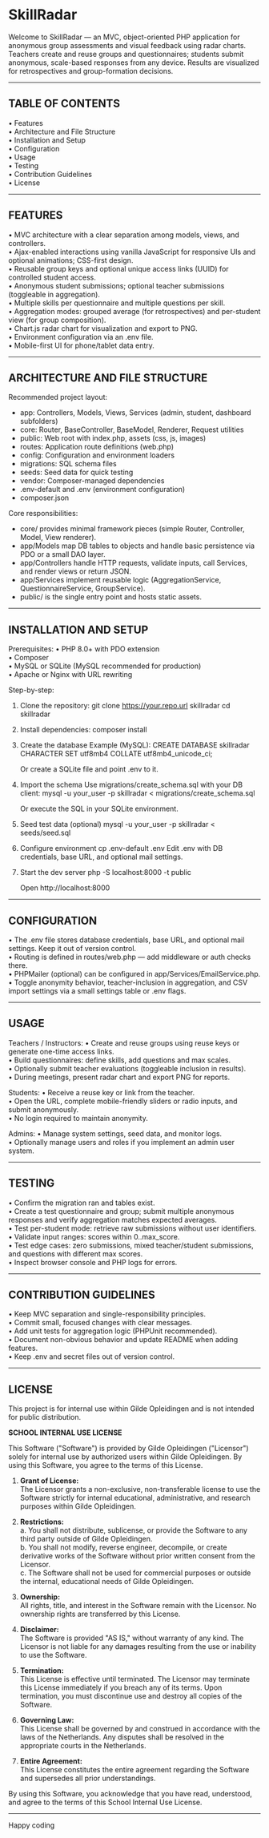 # SkillRadar

Welcome to SkillRadar — an MVC, object-oriented PHP application for anonymous group assessments and visual feedback using radar charts. Teachers create and reuse groups and questionnaires; students submit anonymous, scale-based responses from any device. Results are visualized for retrospectives and group-formation decisions.

-------------------------------------------------------------------------------
TABLE OF CONTENTS
-------------------------------------------------------------------------------
• Features  
• Architecture and File Structure  
• Installation and Setup  
• Configuration  
• Usage  
• Testing  
• Contribution Guidelines  
• License  

-------------------------------------------------------------------------------
FEATURES
-------------------------------------------------------------------------------
• MVC architecture with a clear separation among models, views, and controllers.  
• Ajax-enabled interactions using vanilla JavaScript for responsive UIs and optional animations; CSS-first design.  
• Reusable group keys and optional unique access links (UUID) for controlled student access.  
• Anonymous student submissions; optional teacher submissions (toggleable in aggregation).  
• Multiple skills per questionnaire and multiple questions per skill.  
• Aggregation modes: grouped average (for retrospectives) and per-student view (for group composition).  
• Chart.js radar chart for visualization and export to PNG.  
• Environment configuration via an .env file.  
• Mobile-first UI for phone/tablet data entry.

-------------------------------------------------------------------------------
ARCHITECTURE AND FILE STRUCTURE
-------------------------------------------------------------------------------
Recommended project layout:

  - app: Controllers, Models, Views, Services (admin, student, dashboard subfolders)  
  - core: Router, BaseController, BaseModel, Renderer, Request utilities  
  - public: Web root with index.php, assets (css, js, images)  
  - routes: Application route definitions (web.php)  
  - config: Configuration and environment loaders  
  - migrations: SQL schema files  
  - seeds: Seed data for quick testing  
  - vendor: Composer-managed dependencies  
  - .env-default and .env (environment configuration)  
  - composer.json

Core responsibilities:
- core/ provides minimal framework pieces (simple Router, Controller, Model, View renderer).  
- app/Models map DB tables to objects and handle basic persistence via PDO or a small DAO layer.  
- app/Controllers handle HTTP requests, validate inputs, call Services, and render views or return JSON.  
- app/Services implement reusable logic (AggregationService, QuestionnaireService, GroupService).  
- public/ is the single entry point and hosts static assets.

-------------------------------------------------------------------------------
INSTALLATION AND SETUP
-------------------------------------------------------------------------------
Prerequisites:
  • PHP 8.0+ with PDO extension  
  • Composer  
  • MySQL or SQLite (MySQL recommended for production)  
  • Apache or Nginx with URL rewriting

Step-by-step:

1. Clone the repository:
   git clone https://your.repo.url skillradar
   cd skillradar

2. Install dependencies:
   composer install

3. Create the database
   Example (MySQL):
   CREATE DATABASE skillradar CHARACTER SET utf8mb4 COLLATE utf8mb4_unicode_ci;

   Or create a SQLite file and point .env to it.

4. Import the schema
   Use migrations/create_schema.sql with your DB client:
   mysql -u your_user -p skillradar < migrations/create_schema.sql

   Or execute the SQL in your SQLite environment.

5. Seed test data (optional)
   mysql -u your_user -p skillradar < seeds/seed.sql

6. Configure environment
   cp .env-default .env
   Edit .env with DB credentials, base URL, and optional mail settings.

7. Start the dev server
   php -S localhost:8000 -t public

   Open http://localhost:8000

-------------------------------------------------------------------------------
CONFIGURATION
-------------------------------------------------------------------------------
• The .env file stores database credentials, base URL, and optional mail settings. Keep it out of version control.  
• Routing is defined in routes/web.php — add middleware or auth checks there.  
• PHPMailer (optional) can be configured in app/Services/EmailService.php.  
• Toggle anonymity behavior, teacher-inclusion in aggregation, and CSV import settings via a small settings table or .env flags.

-------------------------------------------------------------------------------
USAGE
-------------------------------------------------------------------------------
Teachers / Instructors:
  • Create and reuse groups using reuse keys or generate one-time access links.  
  • Build questionnaires: define skills, add questions and max scales.  
  • Optionally submit teacher evaluations (toggleable inclusion in results).  
  • During meetings, present radar chart and export PNG for reports.

Students:
  • Receive a reuse key or link from the teacher.  
  • Open the URL, complete mobile-friendly sliders or radio inputs, and submit anonymously.  
  • No login required to maintain anonymity.

Admins:
  • Manage system settings, seed data, and monitor logs.  
  • Optionally manage users and roles if you implement an admin user system.

-------------------------------------------------------------------------------
TESTING
-------------------------------------------------------------------------------
• Confirm the migration ran and tables exist.  
• Create a test questionnaire and group; submit multiple anonymous responses and verify aggregation matches expected averages.  
• Test per-student mode: retrieve raw submissions without user identifiers.  
• Validate input ranges: scores within 0..max_score.  
• Test edge cases: zero submissions, mixed teacher/student submissions, and questions with different max scores.  
• Inspect browser console and PHP logs for errors.

-------------------------------------------------------------------------------
CONTRIBUTION GUIDELINES
-------------------------------------------------------------------------------
• Keep MVC separation and single-responsibility principles.  
• Commit small, focused changes with clear messages.  
• Add unit tests for aggregation logic (PHPUnit recommended).  
• Document non-obvious behavior and update README when adding features.  
• Keep .env and secret files out of version control.

-------------------------------------------------------------------------------
LICENSE
-------------------------------------------------------------------------------
This project is for internal use within Gilde Opleidingen and is not intended for public distribution. 

**SCHOOL INTERNAL USE LICENSE**

This Software ("Software") is provided by Gilde Opleidingen ("Licensor") solely for internal use by authorized users within Gilde Opleidingen. By using this Software, you agree to the terms of this License.

1. **Grant of License:**  
   The Licensor grants a non-exclusive, non-transferable license to use the Software strictly for internal educational, administrative, and research purposes within Gilde Opleidingen.

2. **Restrictions:**  
   a. You shall not distribute, sublicense, or provide the Software to any third party outside of Gilde Opleidingen.  
   b. You shall not modify, reverse engineer, decompile, or create derivative works of the Software without prior written consent from the Licensor.  
   c. The Software shall not be used for commercial purposes or outside the internal, educational needs of Gilde Opleidingen.

3. **Ownership:**  
   All rights, title, and interest in the Software remain with the Licensor. No ownership rights are transferred by this License.

4. **Disclaimer:**  
   The Software is provided "AS IS," without warranty of any kind. The Licensor is not liable for any damages resulting from the use or inability to use the Software.

5. **Termination:**  
   This License is effective until terminated. The Licensor may terminate this License immediately if you breach any of its terms. Upon termination, you must discontinue use and destroy all copies of the Software.

6. **Governing Law:**  
   This License shall be governed by and construed in accordance with the laws of the Netherlands. Any disputes shall be resolved in the appropriate courts in the Netherlands.

7. **Entire Agreement:**  
   This License constitutes the entire agreement regarding the Software and supersedes all prior understandings.

By using this Software, you acknowledge that you have read, understood, and agree to the terms of this School Internal Use License.

-------------------------------------------------------------------------------

Happy coding